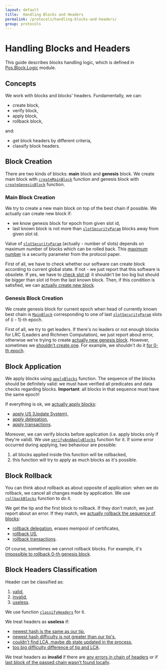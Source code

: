 ```yaml
---
layout: default
title:  Handling Blocks and Headers
permalink: /protocols/handling-blocks-and-headers/
group: protocols
---
```


# Handling Blocks and Headers

This guide describes blocks handling logic, which is defined in [Pos.Block.Logic](https://github.com/input-output-hk/cardano-sl/blob/master/src/Pos/Block/Logic.hs) module.

## Concepts

We work with blocks and blocks' headers. Fundamentally, we can:

* create block,
* verify block,
* apply block,
* rollback block,

and:

* get block headers by different criteria,
* classify block headers.

## Block Creation

There are two kinds of blocks: **main** block and **genesis** block. We create main block with [`createMainBlock`](https://github.com/input-output-hk/cardano-sl/blob/master/src/Pos/Block/Logic.hs#L29) function and genesis block with [`createGenesisBlock`](https://github.com/input-output-hk/cardano-sl/blob/master/src/Pos/Block/Logic.hs#L28) function.

### Main Block Creation

We try to create a new main block on top of the best chain if possible. We actually can create new block if:

* we know genesis block for epoch from given slot id,
* last known block is not more than [`slotSecurityParam`](https://github.com/input-output-hk/cardano-sl/blob/master/src/Pos/Block/Logic.hs#L55) blocks away from given slot id.

Value of [`slotSecurityParam`](https://github.com/input-output-hk/cardano-sl/blob/master/src/Pos/Constants.hs#L103) (actually - number of slots) depends on maximum number of blocks which can be rolled back. This [maximum number](https://github.com/input-output-hk/cardano-sl/blob/master/src/Pos/Constants.hs#L98) is a security parameter from the protocol paper.

First of all, we have to check whether our software can create block according to current global state. If not - we just report that this software is obsolete. If yes, we have to [check slot id](https://github.com/input-output-hk/cardano-sl/blob/master/src/Pos/Block/Logic.hs#L633): it shouldn't be too big but should be bigger than slot id from the last known block. Then, if this condition is satisfied, we can [actually create new block](https://github.com/input-output-hk/cardano-sl/blob/master/src/Pos/Block/Logic.hs#L646).

### Genesis Block Creation

We create genesis block for current epoch when head of currently known best chain is [`MainBlock`](https://github.com/input-output-hk/cardano-sl/blob/master/src/Pos/Block/Logic.hs#L76) corresponding to one of last [`slotSecurityParam`](https://github.com/input-output-hk/cardano-sl/blob/master/src/Pos/Constants.hs#L103) slots of (i - 1)-th epoch.

First of all, we try to get leaders. If there's no leaders or not enough blocks for LRC (Leaders and Richmen Computation), we just report about error, otherwise we're trying to create [actually new genesis block](https://github.com/input-output-hk/cardano-sl/blob/master/src/Pos/Block/Logic.hs#L581). However, sometimes we [shouldn't create one](https://github.com/input-output-hk/cardano-sl/blob/master/src/Pos/Block/Logic.hs#L558). For example, we shouldn't do it [for 0-th epoch](https://github.com/input-output-hk/cardano-sl/blob/master/src/Pos/Block/Logic.hs#L560).

## Block Application

We apply blocks using [`applyBlocks`](https://github.com/input-output-hk/cardano-sl/blob/master/src/Pos/Block/Logic.hs#L474) function. The sequence of the blocks should be definitely valid: we must have verified all predicates and data checks regarding blocks. **Important**: all blocks in that sequence must have the same epoch!

If everything is ok, we [actually apply blocks](https://github.com/input-output-hk/cardano-sl/blob/master/src/Pos/Block/Logic/Internal.hs#L77):

* [apply US (Update System)](https://github.com/input-output-hk/cardano-sl/blob/master/src/Pos/Update/Logic/Global.hs#L60),
* [apply delegation](https://github.com/input-output-hk/cardano-sl/blob/master/src/Pos/Delegation/Logic.hs#L290),
* [apply transactions](https://github.com/input-output-hk/cardano-sl/blob/master/src/Pos/Txp/Logic.hs#L72).

Moreover, we can verify blocks before application (i.e. apply blocks only if they're valid). We use [`verifyAndApplyBlocks`](https://github.com/input-output-hk/cardano-sl/blob/master/src/Pos/Block/Logic.hs#L404) function for it. If some error occurred during applying, two behaviour are possible:

1. all blocks applied inside this function will be rollbacked,
2. this function will try to apply as much blocks as it's possible.

## Block Rollback

You can think about rollback as about opposite of application: when we do rollback, we cancel all changes made by application. We use [`rollbackBlocks`](https://github.com/input-output-hk/cardano-sl/blob/master/src/Pos/Block/Logic.hs#L491) function to do it.

We get the tip and the first block to rollback. If they don't match, we just report about an error. If they match, we [actually rollback the sequence of blocks](https://github.com/input-output-hk/cardano-sl/blob/master/src/Pos/Block/Logic/Internal.hs#L107):

* [rollback delegation](https://github.com/input-output-hk/cardano-sl/blob/master/src/Pos/Delegation/Logic.hs#L327), erases mempool of certificates,
* [rollback US](https://github.com/input-output-hk/cardano-sl/blob/master/src/Pos/Update/Logic/Global.hs#L86),
* [rollback transactions](https://github.com/input-output-hk/cardano-sl/blob/master/src/Pos/Txp/Logic.hs#L224).

Of course, sometimes we cannot rollback blocks. For example, it's [impossible to rollback 0-th genesis block](https://github.com/input-output-hk/cardano-sl/blob/master/src/Pos/Block/Logic/Internal.hs#L118).

## Block Headers Classification

Header can be classified as:

1. [valid](https://github.com/input-output-hk/cardano-sl/blob/master/src/Pos/Block/Logic.hs#L196),
2. [invalid](https://github.com/input-output-hk/cardano-sl/blob/master/src/Pos/Block/Logic.hs#L198),
3. [useless](https://github.com/input-output-hk/cardano-sl/blob/master/src/Pos/Block/Logic.hs#L197).

We use function [`classifyHeaders`](https://github.com/input-output-hk/cardano-sl/blob/master/src/Pos/Block/Logic.hs#L207) for it.

We treat headers as **useless** if:

* [newest hash is the same as our tip](https://github.com/input-output-hk/cardano-sl/blob/master/src/Pos/Block/Logic.hs#L219),
* [newest hash difficulty is not greater than our tip's](https://github.com/input-output-hk/cardano-sl/blob/master/src/Pos/Block/Logic.hs#L221),
* [couldn't find LCA, maybe db state updated in the process](https://github.com/input-output-hk/cardano-sl/blob/master/src/Pos/Block/Logic.hs#L223),
* [too big difficulty difference of tip and LCA](https://github.com/input-output-hk/cardano-sl/blob/master/src/Pos/Block/Logic.hs#L241).

We treat headers as **invalid** if there are [any errors in chain of headers](https://github.com/input-output-hk/cardano-sl/blob/master/src/Pos/Block/Logic.hs#L215) or if [last block of the passed chain wasn't found locally](https://github.com/input-output-hk/cardano-sl/blob/master/src/Pos/Block/Logic.hs#L217).
